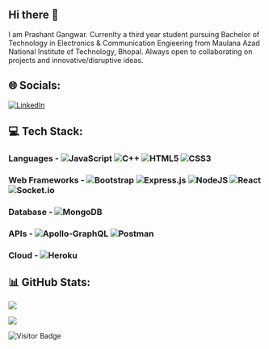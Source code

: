 ## Hi there 👋

I am Prashant Gangwar. Currenlty a third year student pursuing Bachelor of Technology in Electronics & Communication Engieering from Maulana Azad National Institute of Technology, Bhopal. Always open to collaborating on projects and innovative/disruptive ideas. 

## 🌐 Socials:
[![LinkedIn](https://img.shields.io/badge/LinkedIn-%230077B5.svg?logo=linkedin&logoColor=white)](https://linkedin.com/in/prashant-gangwar-304a201b5) 

## 💻 Tech Stack:
### Languages - ![JavaScript](https://img.shields.io/badge/javascript-%23323330.svg?style=for-the-badge&logo=javascript&logoColor=%23F7DF1E) ![C++](https://img.shields.io/badge/c++-%2300599C.svg?style=for-the-badge&logo=c%2B%2B&logoColor=white) ![HTML5](https://img.shields.io/badge/html5-%23E34F26.svg?style=for-the-badge&logo=html5&logoColor=white) ![CSS3](https://img.shields.io/badge/css3-%231572B6.svg?style=for-the-badge&logo=css3&logoColor=white) 

### Web Frameworks - ![Bootstrap](https://img.shields.io/badge/bootstrap-%23563D7C.svg?style=for-the-badge&logo=bootstrap&logoColor=white) ![Express.js](https://img.shields.io/badge/express.js-%23404d59.svg?style=for-the-badge&logo=express&logoColor=%2361DAFB) ![NodeJS](https://img.shields.io/badge/node.js-6DA55F?style=for-the-badge&logo=node.js&logoColor=white) ![React](https://img.shields.io/badge/react-%2320232a.svg?style=for-the-badge&logo=react&logoColor=%2361DAFB) ![Socket.io](https://img.shields.io/badge/Socket.io-black?style=for-the-badge&logo=socket.io&badgeColor=010101) 

### Database - ![MongoDB](https://img.shields.io/badge/MongoDB-%234ea94b.svg?style=for-the-badge&logo=mongodb&logoColor=white) 
 
### APIs - ![Apollo-GraphQL](https://img.shields.io/badge/-ApolloGraphQL-311C87?style=for-the-badge&logo=apollo-graphql) ![Postman](https://img.shields.io/badge/Postman-FF6C37?style=for-the-badge&logo=postman&logoColor=white) 

### Cloud - ![Heroku](https://img.shields.io/badge/heroku-%23430098.svg?style=for-the-badge&logo=heroku&logoColor=white) 
## 📊 GitHub Stats:
![](https://github-readme-stats.vercel.app/api?username=prashantgangwar25-7&theme=default&hide_border=false&include_all_commits=true&count_private=true)<br/>

![](https://github-readme-stats.vercel.app/api/top-langs/?username=prashantgangwar25-7&theme=default&hide_border=false&include_all_commits=true&count_private=true&layout=compact)

![Visitor Badge](https://visitor-badge.laobi.icu/badge?page_id=prashantgangwar25-7.prashantgangwar25-7)
